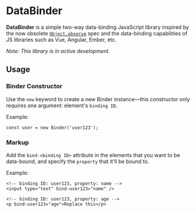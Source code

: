 # DataBinder

**DataBinder** is a simple two-way data-binding JavaScript library inspired by the now obsolete [`Object.observe`](https://developer.mozilla.org/en-US/docs/Web/JavaScript/Reference/Global_Objects/Object/observe) spec and the data-binding capabilities of JS libraries such as Vue, Angular, Ember, etc.

*Note: This library is in active development.*

## Usage

### Binder Constructor

Use the `new` keyword to create a new Binder instance—this constructor only requires one argument: element's `binding ID`.

Example:

```
const user = new Binder('user123');
```


### Markup

Add the `bind-<binding ID>` attribute in the elements that you want to be data-bound, and specify the `property` that it'll be bound to.

Example:

```
<!-- binding ID: user123, property: name -->
<input type="text" bind-user123="name" />

<!-- binding ID: user123, property: age -->
<p bind-user123="age">Replace this</p>
```
